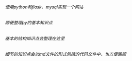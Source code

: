 ###### 使用python和flask，mysql实现一个网站
###### 顺便整理py的基本知识点
###### 基本的结构知识点会整理在这里
###### 细节的知识点会以md文件的形式包括的代码文件中，也方便回顾